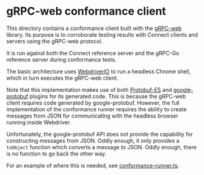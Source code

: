 # gRPC-web conformance client

This directory contains a conformance client built with the [gRPC-web](https://github.com/grpc/grpc-web) library. Its
purpose is to corroborate testing results with Connect clients and servers using the gRPC-web protocol.

It is run against both the Connect reference server and the gRPC-Go reference server during conformance tests.

The basic architecture uses [WebdriverIO](https://webdriver.io/) to run a headless Chrome shell, which in turn executes
the gRPC-web client.

Note that this implementation makes use of both [Protobuf-ES](https://github.com/bufbuild/protobuf-es) and
[google-protobuf](https://github.com/protocolbuffers/protobuf-javascript) plugins for its generated code. This is
because the gRPC-web client requires code generated by google-protobuf. However, the full implementation of the
conformance runner requires the ability to create messages from JSON for communicating with the headless browser running
inside Webdriver.

Unfortunately, the google-protobuf API does not provide the capability for constructing messages from JSON. Oddly enough,
it only provides a `toObject` function which converts a message _to_ JSON. Oddly enough, there is no function to go back
the other way.

For an example of where this is needed, see [conformance-runner.ts](./conformance-runner.ts).
